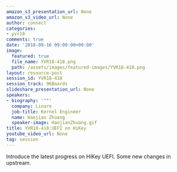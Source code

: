 ```yaml
---
amazon_s3_presentation_url: None
amazon_s3_video_url: None
author: connect
categories:
- yvr18
comments: true
date: '2018-09-16 09:00:00+00:00'
image:
  featured: true
  file_name: YVR18-418.png
  path: /assets/images/featured-images/YVR18-418.png
layout: resource-post
session_id: YVR18-418
session_track: 96Boards
slideshare_presentation_url: None
speakers:
- biography: '""'
  company: Linaro
  job-title: Kernel Engineer
  name: Haojian Zhuang
  speaker-image: HaojianZhuang.gif
title: YVR18-418:UEFI on HiKey
youtube_video_url: None
tag: session
---
```


Introduce the latest progress on HiKey UEFI. Some new changes in upstream.